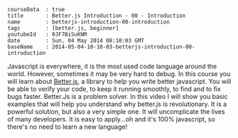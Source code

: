 ```
courseData	: true
title		: Better.js Introduction - 00 - Introduction
name		: betterjs-introduction-00-introduction
tags		: [better.js, beginner]
youtubeId	: 0JF7BiSuKNM
date		: Sun, 04 May 2014 08:10:03 GMT
baseName	: 2014-05-04-10-10-03-betterjs-introduction-00-introduction
```

Javascript is everywhere, it is the most used code language around the world. However, sometimes it may be very hard to debug. In this course you will learn about [Better.js](http://betterjs.org/), a library to help you write better javascript. You will be able to verify your code, to keep it running smoothly, to find and to fix bugs faster. Better.Js is a problem solver. In this video I will show you basic examples that will help you understand why better.js is revolutionary. It is a powerful solution, but also a very simple one. It will uncomplicate the lives of many developers. It is easy to apply...oh and it's 100% javascript, so there's no need to learn a new language! 